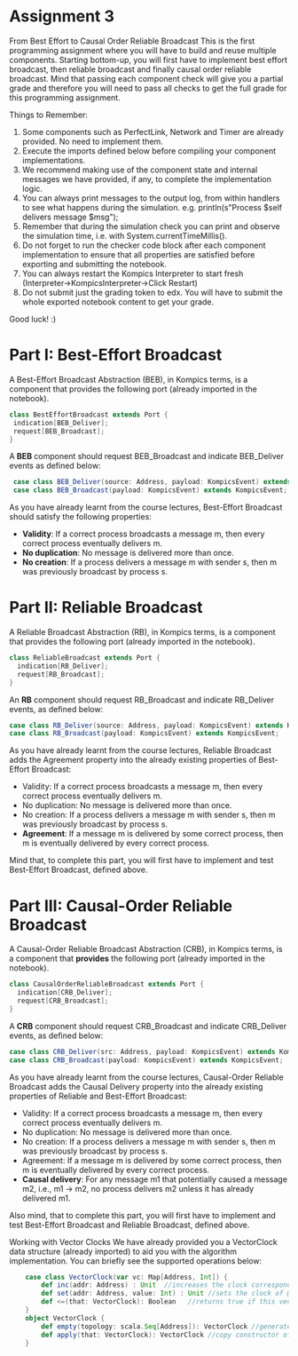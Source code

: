 # Assignment 3

From Best Effort to Causal Order Reliable Broadcast
This is the first programming assignment where you will have to build and reuse multiple components.
Starting bottom-up, you will first have to implement best effort broadcast, then reliable broadcast and finally causal order reliable broadcast.
Mind that passing each component check will give you a partial grade and therefore you will need to pass all checks to get the full grade for this programming assignment.

Things to Remember:
1. Some components such as PerfectLink, Network and Timer are already provided. No need to implement them.
2. Execute the imports defined below before compiling your component implementations.
3. We recommend making use of the component state and internal messages we have provided, if any, to complete the implementation logic.
4. You can always print messages to the output log, from within handlers to see what happens during the simulation. e.g. println(s"Process $self delivers message $msg");
5. Remember that during the simulation check you can print and observe the simulation time, i.e. with System.currentTimeMillis().
5. Do not forget to run the checker code block after each component implementation to ensure that all properties are satisfied before exporting and submitting the notebook.
6. You can always restart the Kompics Interpreter to start fresh (Interpreter→KompicsInterpreter→Click Restart)
7. Do not submit just the grading token to edx. You will have to submit the whole exported notebook content to get your grade.

Good luck! :)

# Part I: Best-Effort Broadcast
A Best-Effort Broadcast Abstraction (BEB), in Kompics terms, is a component that provides the following port (already imported in the notebook).
```scala
class BestEffortBroadcast extends Port {
 indication[BEB_Deliver];
 request[BEB_Broadcast];
}
```
A __BEB__ component should request BEB_Broadcast and indicate BEB_Deliver events as defined below:
```scala
 case class BEB_Deliver(source: Address, payload: KompicsEvent) extends KompicsEvent;
 case class BEB_Broadcast(payload: KompicsEvent) extends KompicsEvent;
```
As you have already learnt from the course lectures, Best-Effort Broadcast should satisfy the following properties:

- __Validity__: If a correct process broadcasts a message m, then every correct process eventually delivers m.
- __No duplication__: No message is delivered more than once.
- __No creation__: If a process delivers a message m with sender s, then m was previously broadcast by process s.


# Part II: Reliable Broadcast
A Reliable Broadcast Abstraction (RB), in Kompics terms, is a component that provides the following port (already imported in the notebook).
```scala
class ReliableBroadcast extends Port {
  indication[RB_Deliver];
  request[RB_Broadcast];
}
```
An __RB__ component should request RB_Broadcast and indicate RB_Deliver events, as defined below:
```scala
case class RB_Deliver(source: Address, payload: KompicsEvent) extends KompicsEvent;
case class RB_Broadcast(payload: KompicsEvent) extends KompicsEvent;
```
As you have already learnt from the course lectures, Reliable Broadcast adds the Agreement property into the already existing properties of Best-Effort Broadcast:

- Validity: If a correct process broadcasts a message m, then every correct process eventually delivers m.
- No duplication: No message is delivered more than once.
- No creation: If a process delivers a message m with sender s, then m was previously broadcast by process s.
- __Agreement__: If a message m is delivered by some correct process, then m is eventually delivered by every correct process.

Mind that, to complete this part, you will first have to implement and test Best-Effort Broadcast, defined above.

# Part III: Causal-Order Reliable Broadcast
A Causal-Order Reliable Broadcast Abstraction (CRB), in Kompics terms, is a component that __provides__ the following port (already imported in the notebook).
```scala
class CausalOrderReliableBroadcast extends Port {
  indication[CRB_Deliver];
  request[CRB_Broadcast];
}
```
A __CRB__ component should request CRB_Broadcast and indicate CRB_Deliver events, as defined below:
```scala
case class CRB_Deliver(src: Address, payload: KompicsEvent) extends KompicsEvent;
case class CRB_Broadcast(payload: KompicsEvent) extends KompicsEvent;
```
As you have already learnt from the course lectures, Causal-Order Reliable Broadcast adds the Causal Delivery property into the already existing properties of Reliable and Best-Effort Broadcast:

- Validity: If a correct process broadcasts a message m, then every correct process eventually delivers m.
- No duplication: No message is delivered more than once.
- No creation: If a process delivers a message m with sender s, then m was previously broadcast by process s.
- Agreement: If a message m is delivered by some correct process, then m is eventually delivered by every correct process.
- __Causal delivery__: For any message m1 that potentially caused a message m2, i.e., m1 → m2, no process delivers m2 unless it has already delivered m1.

Also mind, that to complete this part, you will first have to implement and test Best-Effort Broadcast and Reliable Broadcast, defined above.

Working with Vector Clocks
We have already provided you a VectorClock data structure (already imported) to aid you with the algorithm implementation. You can briefly see the supported operations below:
```scala
    case class VectorClock(var vc: Map[Address, Int]) {
        def inc(addr: Address) : Unit  //increases the clock corresponding to the address @addr provided
        def set(addr: Address, value: Int) : Unit //sets the clock of @addr to @value
        def <=(that: VectorClock): Boolean   //returns true if this vector clock instance is lower or equal to @that
    }
    object VectorClock {
        def empty(topology: scala.Seq[Address]): VectorClock //generates a vector clock that has an initial clock value of 0 for each address in the @topology provided
        def apply(that: VectorClock): VectorClock //copy constructor of a vector clock. E.g. if vc1 is a vector clock vc2 = VectorClock(vc1) is a copy of vc1
    }
```